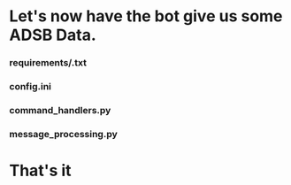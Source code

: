 
# Let's now have the bot give us some ADSB Data. 


### requirements/.txt

### config.ini

  
### command_handlers.py

### message_processing.py

# That's it

